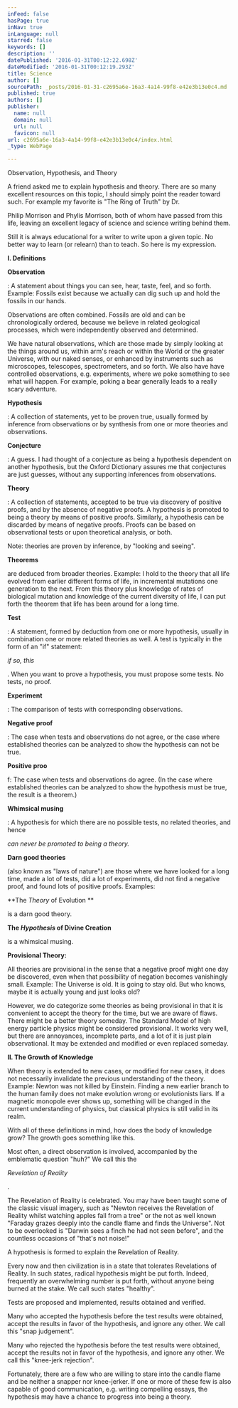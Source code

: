 ```yaml
---
inFeed: false
hasPage: true
inNav: true
inLanguage: null
starred: false
keywords: []
description: ''
datePublished: '2016-01-31T00:12:22.698Z'
dateModified: '2016-01-31T00:12:19.293Z'
title: Science
author: []
sourcePath: _posts/2016-01-31-c2695a6e-16a3-4a14-99f8-e42e3b13e0c4.md
published: true
authors: []
publisher:
  name: null
  domain: null
  url: null
  favicon: null
url: c2695a6e-16a3-4a14-99f8-e42e3b13e0c4/index.html
_type: WebPage

---
```

Observation, Hypothesis, and Theory

A friend asked me to explain hypothesis and theory. There are so many excellent resources on this topic, I should simply point the reader toward such. For example my favorite is "The Ring of Truth" by  Dr.

Philip Morrison and Phylis Morrison, both of whom have passed from this life, leaving an excellent legacy of science and science writing behind them. 

Still it is always educational for a writer to write upon a given topic. No better way to learn (or relearn) than to teach. So here is my expression.  

**I. Definitions**

**Observation**

: A statement about things you can see, hear, taste, feel, and so forth. Example: Fossils exist because we actually can dig such up and hold the fossils in our hands. 

Observations are often combined. Fossils are old and can be chronologically ordered, because we believe in related geological processes, which were independently observed and determined. 

We have natural observations, which are those made by simply looking at the things around us, within arm's reach or within the World or the greater Universe, with our naked senses, or enhanced by instruments such as microscopes, telescopes, spectrometers, and so forth. We also have have controlled observations, e.g. experiments, where we poke something to see what will happen. For example, poking a bear generally leads to a really scary adventure.

**Hypothesis**

: A collection of statements, yet to be proven true, usually formed by inference from observations or by synthesis from one or more theories and observations. 

**Conjecture**

: A guess. I had thought of a conjecture as being a hypothesis dependent on another hypothesis, but the Oxford Dictionary assures me that conjectures are just guesses, without any supporting inferences from observations. 

**Theory**

: A collection of statements, accepted to be true via discovery of positive proofs, and by the absence of negative proofs.  A hypothesis is promoted to being a theory by means of positive proofs. Similarly, a hypothesis can be discarded by means of negative proofs. Proofs can be based on observational tests or upon theoretical analysis, or both. 

Note: theories are proven by inference, by "looking and seeing". 

**Theorems**

are deduced from broader theories. Example: I hold to the theory that all life evolved from earlier different forms of life, in incremental mutations one generation to the next. From this theory plus knowledge of rates of biological mutation and knowledge of the current diversity of life, I can put forth the theorem that life has been around for a long time.

**Test**

: A statement, formed by deduction from one or more hypothesis, usually in combination one or more related theories as well. A test is typically in the form of an "if" statement: 

_if so, this_

. When you want to prove a hypothesis, you must propose some tests. No tests, no proof. 

**Experiment**

: The comparison of tests with corresponding observations.

**Negative proof**

: The case when tests and observations do not agree, or the case where established theories can be analyzed to show the hypothesis can not be true.

**Positive proo**

f: The case when tests and observations do agree. (In the case where established theories can be analyzed to show the hypothesis must be true, the result is a theorem.)

**Whimsical musing**

: A hypothesis for which there are no possible tests, no related theories, and hence 

_can never be promoted to being a theory._

**Darn good theories**

(also known as "laws of nature") are those where we have looked for a long time, made a lot of tests, did a lot of experiments, did not find a negative proof, and found lots of positive proofs. Examples: 

**The _Theory_ of Evolution **

is a darn good theory. 

**The _Hypothesis_ of Divine Creation**

is a whimsical musing. 

**Provisional Theory:**

All theories are provisional in the sense that a negative proof might one day be discovered, even when that possibility of negation becomes vanishingly small. Example: The Universe is old. It is going to stay old. But who knows, maybe it is actually young and just looks old? 

However, we do categorize some theories as being provisional in that it is convenient to accept the theory for the time, but we are aware of flaws. There might be a better theory someday. The Standard Model of high energy particle physics might be considered provisional. It works very well, but there are annoyances, incomplete parts, and a lot of it is just plain observational. It may be extended and modified or even replaced someday.

**II. The Growth of Knowledge**

When theory is extended to new cases, or modified for new cases, it does not necessarily invalidate the previous understanding of the theory. Example: Newton was not killed by Einstein. Finding a new earlier branch to the human family does not make evolution wrong or evolutionists liars. If a magnetic monopole ever shows up, something will be changed in the current understanding of physics, but classical physics is still valid in its realm.

With all of these definitions in mind, how does the body of knowledge grow? The growth goes something like this.

Most often, a direct observation is involved, accompanied by the emblematic question "huh?" We call this the 

_Revelation of Reality_

. 

The Revelation of Reality is celebrated. You may have been taught some of the classic visual imagery, such as "Newton receives the Revelation of Reality whilst watching apples fall from a tree" or the not as well known "Faraday grazes deeply into the candle flame and finds the Universe". Not to be overlooked is "Darwin sees a finch he had not seen before", and the countless occasions of "that's not noise!" 

A hypothesis is formed to explain the Revelation of Reality. 

Every now and then civilization is in a state that tolerates Revelations of Reality. In such states, radical hypothesis might be put forth. Indeed, frequently an overwhelming number is put forth, without anyone being burned at the stake. We call such states "healthy".

Tests are proposed and implemented, results obtained and verified. 

Many who accepted the hypothesis before the test results were obtained, accept the results in favor of the hypothesis, and ignore any other. We call this "snap judgement".

Many who rejected the hypothesis before the test results were obtained, accept the results not in favor of the hypothesis, and ignore any other. We call this "knee-jerk rejection".

Fortunately, there are a few who are willing to stare into the candle flame and be neither a snapper nor knee-jerker. If one or more of these few is also capable of good communication, e.g. writing compelling essays, the hypothesis may have a chance to progress into being a theory.